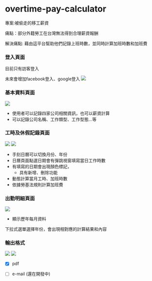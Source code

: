 # overtime-pay-calculator



專案:被偷走的移工薪資

痛點：部分外籍勞工在台灣無法得到合理薪資報酬

解決痛點: 藉由這平台幫助他們記錄上班時數，並同時計算加班時數和加班費


### 登入頁面
目前只有訪客登入

未來會增加facebook登入、google登入
![](https://i.imgur.com/QbizRSk.png)

### 基本資料頁面

![](https://i.imgur.com/T7axCy1.png)

* 使用者可以記錄四家公司相關資訊，也可以薪資計算
* 可以記錄公司名稱、工作類型、工作型態...等



### 工時及休假記錄頁面

![](https://i.imgur.com/RwsQABU.png)
![](https://i.imgur.com/MCdADV3.png)


* 手刻日曆可以切換月份、年份
* 日曆頁面點選日期會有彈跳視窗填寫當日工作時數
* 有填寫的日期會出現顏色標記，
  * 具有新增、刪除功能
* 動態計算當月工時、加班時數
* 依據勞基法規則計算加班費

### 出勤明細頁面


![](https://i.imgur.com/zuwRUoW.png)

* 顯示歷年每月資料

下拉式選單選擇年份，會出現相對應的計算結果和內容

### 輸出格式
![](https://i.imgur.com/ZIKtG0C.png)
![](https://i.imgur.com/1GieutG.png)

- [x] pdf
- [ ] e-mail (還在開發中)


